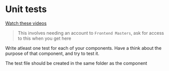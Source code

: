 # Unit tests

[Watch these videos](https://frontendmasters.com/courses/testing-practices-principles/)

> This involves needing an account to `Frontend Masters`, ask for access to this when you get here

Write atleast one test for each of your components. Have a think about the purpose of that component, and try to test it.

The test file should be created in the same folder as the component
